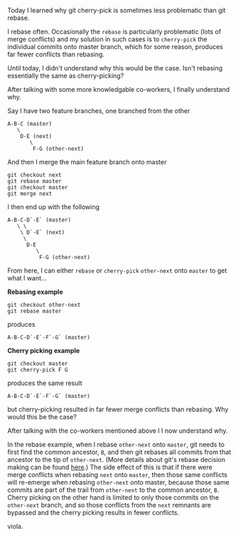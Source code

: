 Today I learned why git cherry-pick is sometimes less problematic than git rebase.

I rebase often.  Occasionally the `rebase` is particularly problematic (lots of merge conflicts) 
and my solution in such cases is to `cherry-pick` the individual commits onto master branch, which 
for some reason, produces far fewer conflicts than rebasing.

Until today, I didn't understand why this would be the case.  Isn't rebasing essentially the same as cherry-picking?

After talking with some more knowledgable co-workers, I finally understand why.

Say I have two feature branches, one branched from the other 
    
    A-B-C (master)
       \
        D-E (next)
           \
            F-G (other-next)
    
And then I merge the main feature branch onto master

    git checkout next
    git rebase master
    git checkout master
    git merge next

I then end up with the following

    A-B-C-D`-E` (master)
       \ \
        \ D`-E` (next)
         \
          D-E
             \
              F-G (other-next)

From here, I can either `rebase` or `cherry-pick` `other-next` onto `master` to get what I want...

**Rebasing example**

    git checkout other-next
    git rebase master 

produces 

    A-B-C-D`-E`-F`-G` (master)

**Cherry picking example**

    git checkout master
    git cherry-pick F G

produces the same result

    A-B-C-D`-E`-F`-G` (master)

but cherry-picking resulted in far fewer merge conflicts than rebasing.  Why would this be the case?

After talking with the co-workers mentioned above I I now understand why.

In the rebase example, when I rebase `other-next` onto `master`, git needs to first find the common ancestor, `B`, 
and then git rebases all commits from that ancestor to the tip of `other-next`. 
(More details about git's rebase decision making can be found [here](http://stackoverflow.com/a/38253199/379512).)
The side effect of this is that if there were merge conflicts when rebasing `next` onto `master`, 
then those same conflicts will re-emerge when rebasing `other-next` onto master, because those same commits 
are part of the trail from `other-next` to the common ancestor, `B`.  
Cherry picking on the other hand is limited to only those commits on the `other-next` branch, and so those conflicts 
from the `next` remnants are bypassed and the cherry picking results in fewer conflicts.  

viola.

